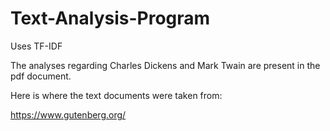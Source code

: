 # Text-Analysis-Program

Uses TF-IDF

The analyses regarding Charles Dickens and Mark Twain are present in the pdf document.

Here is where the text documents were taken from:

https://www.gutenberg.org/
